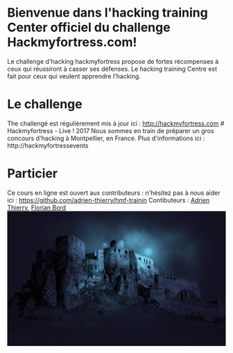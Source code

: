 # Bienvenue dans l'hacking training Center officiel du challenge Hackmyfortress.com!
Le challenge d'hacking hackmyfortress propose de fortes récompenses à ceux qui réussiront à casser ses défenses.
Le hacking training Centre est fait pour ceux qui veulent apprendre l'hacking.
# Le challenge
The challengé est régulièrement mis à jour ici : http://hackmyfortress.com # Hackmyfortress - Live ! 2017
Nous sommes en train de préparer un gros concours d'hacking à Montpellier, en France. Plus d'informations ici : http://hackmyfortressevents 
# Particier
Ce cours en ligne est ouvert aux contributeurs : n'hésitez pas à nous aider ici : https://github.com/adrien-thierry/hmf-trainin
Contibuteurs :  [Adrien Thierry](https://github.com/adrien-thierry), [Florian Bord](https://github.com/FlorianBord2)
![alt text](https://raw.githubusercontent.com/adrien-thierry/hmf-training/master/src/fortress.jpg "Fortress")